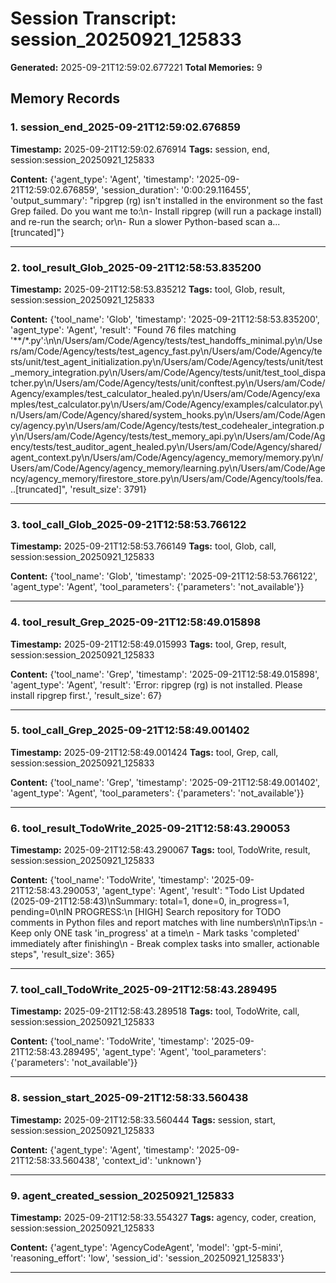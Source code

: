# Session Transcript: session_20250921_125833

**Generated:** 2025-09-21T12:59:02.677221
**Total Memories:** 9

## Memory Records

### 1. session_end_2025-09-21T12:59:02.676859

**Timestamp:** 2025-09-21T12:59:02.676914
**Tags:** session, end, session:session_20250921_125833

**Content:** {'agent_type': 'Agent', 'timestamp': '2025-09-21T12:59:02.676859', 'session_duration': '0:00:29.116455', 'output_summary': "ripgrep (rg) isn't installed in the environment so the fast Grep failed. Do you want me to:\n- Install ripgrep (will run a package install) and re-run the search; or\n- Run a slower Python-based scan a...[truncated]"}

---

### 2. tool_result_Glob_2025-09-21T12:58:53.835200

**Timestamp:** 2025-09-21T12:58:53.835212
**Tags:** tool, Glob, result, session:session_20250921_125833

**Content:** {'tool_name': 'Glob', 'timestamp': '2025-09-21T12:58:53.835200', 'agent_type': 'Agent', 'result': "Found 76 files matching '**/*.py':\\n\\n/Users/am/Code/Agency/tests/test_handoffs_minimal.py\\n/Users/am/Code/Agency/tests/test_agency_fast.py\\n/Users/am/Code/Agency/tests/unit/test_agent_initialization.py\\n/Users/am/Code/Agency/tests/unit/test_memory_integration.py\\n/Users/am/Code/Agency/tests/unit/test_tool_dispatcher.py\\n/Users/am/Code/Agency/tests/unit/conftest.py\\n/Users/am/Code/Agency/examples/test_calculator_healed.py\\n/Users/am/Code/Agency/examples/test_calculator.py\\n/Users/am/Code/Agency/examples/calculator.py\\n/Users/am/Code/Agency/shared/system_hooks.py\\n/Users/am/Code/Agency/agency.py\\n/Users/am/Code/Agency/tests/test_codehealer_integration.py\\n/Users/am/Code/Agency/tests/test_memory_api.py\\n/Users/am/Code/Agency/tests/test_auditor_agent_healed.py\\n/Users/am/Code/Agency/shared/agent_context.py\\n/Users/am/Code/Agency/agency_memory/memory.py\\n/Users/am/Code/Agency/agency_memory/learning.py\\n/Users/am/Code/Agency/agency_memory/firestore_store.py\\n/Users/am/Code/Agency/tools/fea...[truncated]", 'result_size': 3791}

---

### 3. tool_call_Glob_2025-09-21T12:58:53.766122

**Timestamp:** 2025-09-21T12:58:53.766149
**Tags:** tool, Glob, call, session:session_20250921_125833

**Content:** {'tool_name': 'Glob', 'timestamp': '2025-09-21T12:58:53.766122', 'agent_type': 'Agent', 'tool_parameters': {'parameters': 'not_available'}}

---

### 4. tool_result_Grep_2025-09-21T12:58:49.015898

**Timestamp:** 2025-09-21T12:58:49.015993
**Tags:** tool, Grep, result, session:session_20250921_125833

**Content:** {'tool_name': 'Grep', 'timestamp': '2025-09-21T12:58:49.015898', 'agent_type': 'Agent', 'result': 'Error: ripgrep (rg) is not installed. Please install ripgrep first.', 'result_size': 67}

---

### 5. tool_call_Grep_2025-09-21T12:58:49.001402

**Timestamp:** 2025-09-21T12:58:49.001424
**Tags:** tool, Grep, call, session:session_20250921_125833

**Content:** {'tool_name': 'Grep', 'timestamp': '2025-09-21T12:58:49.001402', 'agent_type': 'Agent', 'tool_parameters': {'parameters': 'not_available'}}

---

### 6. tool_result_TodoWrite_2025-09-21T12:58:43.290053

**Timestamp:** 2025-09-21T12:58:43.290067
**Tags:** tool, TodoWrite, result, session:session_20250921_125833

**Content:** {'tool_name': 'TodoWrite', 'timestamp': '2025-09-21T12:58:43.290053', 'agent_type': 'Agent', 'result': "Todo List Updated (2025-09-21T12:58:43)\nSummary: total=1, done=0, in_progress=1, pending=0\nIN PROGRESS:\n  [HIGH] Search repository for TODO comments in Python files and report matches with line numbers\n\nTips:\n  - Keep only ONE task 'in_progress' at a time\n  - Mark tasks 'completed' immediately after finishing\n  - Break complex tasks into smaller, actionable steps", 'result_size': 365}

---

### 7. tool_call_TodoWrite_2025-09-21T12:58:43.289495

**Timestamp:** 2025-09-21T12:58:43.289518
**Tags:** tool, TodoWrite, call, session:session_20250921_125833

**Content:** {'tool_name': 'TodoWrite', 'timestamp': '2025-09-21T12:58:43.289495', 'agent_type': 'Agent', 'tool_parameters': {'parameters': 'not_available'}}

---

### 8. session_start_2025-09-21T12:58:33.560438

**Timestamp:** 2025-09-21T12:58:33.560444
**Tags:** session, start, session:session_20250921_125833

**Content:** {'agent_type': 'Agent', 'timestamp': '2025-09-21T12:58:33.560438', 'context_id': 'unknown'}

---

### 9. agent_created_session_20250921_125833

**Timestamp:** 2025-09-21T12:58:33.554327
**Tags:** agency, coder, creation, session:session_20250921_125833

**Content:** {'agent_type': 'AgencyCodeAgent', 'model': 'gpt-5-mini', 'reasoning_effort': 'low', 'session_id': 'session_20250921_125833'}

---

